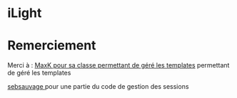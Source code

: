 # iLight






# Remerciement
Merci à :
[MaxK pour sa classe permettant de géré les templates](https://max-koder.fr/2017/02/12/creer-moteur-de-templates-php/) permettant de géré les templates

[sebsauvage ](http://sebsauvage.net/) pour une partie du code de gestion des sessions

